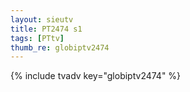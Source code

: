 ```yaml
--- 
layout: sieutv
title: PT2474 s1
tags: [PTtv]
thumb_re: globiptv2474
---
```

{% include tvadv key="globiptv2474" %} 
